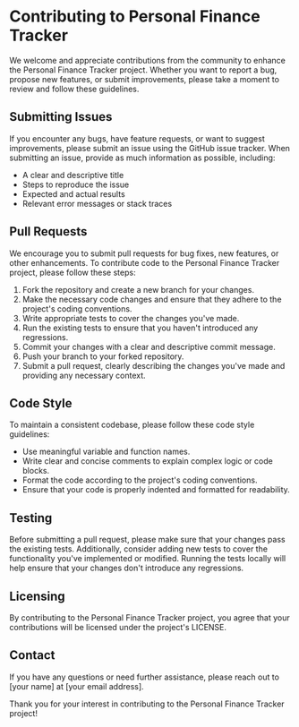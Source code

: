 # Contributing to Personal Finance Tracker
We welcome and appreciate contributions from the community to enhance the Personal Finance Tracker project. Whether you want to report a bug, propose new features, or submit improvements, please take a moment to review and follow these guidelines.

## Submitting Issues
If you encounter any bugs, have feature requests, or want to suggest improvements, please submit an issue using the GitHub issue tracker. When submitting an issue, provide as much information as possible, including:

- A clear and descriptive title
- Steps to reproduce the issue
- Expected and actual results
- Relevant error messages or stack traces
## Pull Requests
We encourage you to submit pull requests for bug fixes, new features, or other enhancements. To contribute code to the Personal Finance Tracker project, please follow these steps:

1. Fork the repository and create a new branch for your changes.
2. Make the necessary code changes and ensure that they adhere to the project's coding conventions.
3. Write appropriate tests to cover the changes you've made.
4. Run the existing tests to ensure that you haven't introduced any regressions.
5. Commit your changes with a clear and descriptive commit message.
6. Push your branch to your forked repository.
7. Submit a pull request, clearly describing the changes you've made and providing any necessary context.

## Code Style
To maintain a consistent codebase, please follow these code style guidelines:

- Use meaningful variable and function names.
- Write clear and concise comments to explain complex logic or code blocks.
- Format the code according to the project's coding conventions.
- Ensure that your code is properly indented and formatted for readability.
## Testing
Before submitting a pull request, please make sure that your changes pass the existing tests. Additionally, consider adding new tests to cover the functionality you've implemented or modified. Running the tests locally will help ensure that your changes don't introduce any regressions.

## Licensing
By contributing to the Personal Finance Tracker project, you agree that your contributions will be licensed under the project's LICENSE.

## Contact
If you have any questions or need further assistance, please reach out to [your name] at [your email address].

Thank you for your interest in contributing to the Personal Finance Tracker project!